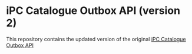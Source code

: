 # iPC Catalogue Outbox API (version 2)

This repository contains the updated version of the original [iPC Catalogue Outbox API](https://github.com/inab/iPC-Catalogue-outbox-api)
